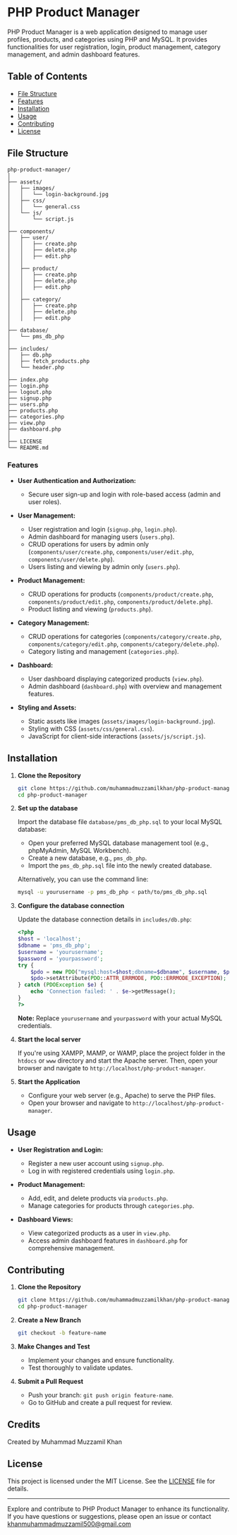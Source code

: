 # PHP Product Manager

PHP Product Manager is a web application designed to manage user profiles, products, and categories using PHP and MySQL. It provides functionalities for user registration, login, product management, category management, and admin dashboard features.

## Table of Contents

- [File Structure](#file-structure)
- [Features](#features)
- [Installation](#installation)
- [Usage](#usage)
- [Contributing](#contributing)
- [License](#license)

## File Structure

```structure
php-product-manager/
│
├── assets/
│   ├── images/
│   │   └── login-background.jpg
│   ├── css/
│   │   └── general.css
│   └── js/
│       └── script.js
│
├── components/
│   ├── user/
│   │   ├── create.php
│   │   ├── delete.php
│   │   ├── edit.php
│   │
│   ├── product/
│   │   ├── create.php
│   │   ├── delete.php
│   │   ├── edit.php
│   │
│   ├── category/
│   │   ├── create.php
│   │   ├── delete.php
│   │   ├── edit.php
│
├── database/
│   └── pms_db_php
│
├── includes/
│   ├── db.php
│   ├── fetch_products.php
│   └── header.php
│
├── index.php
├── login.php
├── logout.php
├── signup.php
├── users.php
├── products.php
├── categories.php
├── view.php
├── dashboard.php
│
├── LICENSE
└── README.md
```

### Features

- **User Authentication and Authorization:**
  - Secure user sign-up and login with role-based access (admin and user roles).

- **User Management:**
  - User registration and login (`signup.php`, `login.php`).
  - Admin dashboard for managing users (`users.php`).
  - CRUD operations for users by admin only (`components/user/create.php`, `components/user/edit.php`, `components/user/delete.php`).
  - Users listing and viewing by admin only (`users.php`).

- **Product Management:**
  - CRUD operations for products (`components/product/create.php`, `components/product/edit.php`, `components/product/delete.php`).
  - Product listing and viewing (`products.php`).

- **Category Management:**
  - CRUD operations for categories (`components/category/create.php`, `components/category/edit.php`, `components/category/delete.php`).
  - Category listing and management (`categories.php`).

- **Dashboard:**
  - User dashboard displaying categorized products (`view.php`).
  - Admin dashboard (`dashboard.php`) with overview and management features.

- **Styling and Assets:**
  - Static assets like images (`assets/images/login-background.jpg`).
  - Styling with CSS (`assets/css/general.css`).
  - JavaScript for client-side interactions (`assets/js/script.js`).

## Installation

1. **Clone the Repository**

    ```bash
    git clone https://github.com/muhammadmuzzamilkhan/php-product-manager.git
    cd php-product-manager
    ```

2. **Set up the database**

    Import the database file `database/pms_db_php.sql` to your local MySQL database:

    - Open your preferred MySQL database management tool (e.g., phpMyAdmin, MySQL Workbench).
    - Create a new database, e.g., `pms_db_php`.
    - Import the `pms_db_php.sql` file into the newly created database.

    Alternatively, you can use the command line:

    ```bash
    mysql -u yourusername -p pms_db_php < path/to/pms_db_php.sql
    ```

3. **Configure the database connection**

    Update the database connection details in `includes/db.php`:

    ```php
    <?php
    $host = 'localhost';
    $dbname = 'pms_db_php';
    $username = 'yourusername';
    $password = 'yourpassword';
    try {
        $pdo = new PDO("mysql:host=$host;dbname=$dbname", $username, $password);
        $pdo->setAttribute(PDO::ATTR_ERRMODE, PDO::ERRMODE_EXCEPTION);
    } catch (PDOException $e) {
        echo 'Connection failed: ' . $e->getMessage();
    }
    ?>
    ```

    **Note:** Replace `yourusername` and `yourpassword` with your actual MySQL credentials.

4. **Start the local server**

    If you're using XAMPP, MAMP, or WAMP, place the project folder in the `htdocs` or `www` directory and start the Apache server. Then, open your browser and navigate to `http://localhost/php-product-manager`.

3. **Start the Application**

    - Configure your web server (e.g., Apache) to serve the PHP files.
    - Open your browser and navigate to `http://localhost/php-product-manager`.

## Usage

- **User Registration and Login:**
  - Register a new user account using `signup.php`.
  - Log in with registered credentials using `login.php`.

- **Product Management:**
  - Add, edit, and delete products via `products.php`.
  - Manage categories for products through `categories.php`.

- **Dashboard Views:**
  - View categorized products as a user in `view.php`.
  - Access admin dashboard features in `dashboard.php` for comprehensive management.

## Contributing

1. **Clone the Repository**

    ```bash
    git clone https://github.com/muhammadmuzzamilkhan/php-product-manager.git
    cd php-product-manager
    ```

2. **Create a New Branch**

    ```bash
    git checkout -b feature-name
    ```

3. **Make Changes and Test**

    - Implement your changes and ensure functionality.
    - Test thoroughly to validate updates.

4. **Submit a Pull Request**

    - Push your branch: `git push origin feature-name`.
    - Go to GitHub and create a pull request for review.

## Credits

Created by Muhammad Muzzamil Khan

## License

This project is licensed under the MIT License. See the [LICENSE](LICENSE) file for details.

---

Explore and contribute to PHP Product Manager to enhance its functionality. If you have questions or suggestions, please open an issue or contact khanmuhammadmuzzamil500@gmail.com
